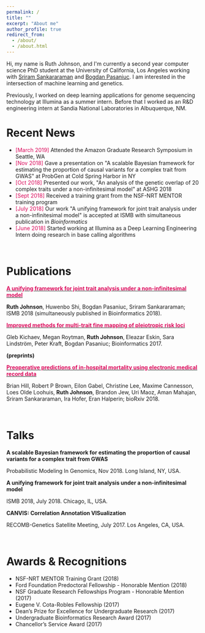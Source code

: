 ```yaml
---
permalink: /
title: ""
excerpt: "About me"
author_profile: true
redirect_from: 
  - /about/
  - /about.html
---
```




Hi, my name is Ruth Johnson, and I'm currently a second year computer science PhD student at the University of California, Los Angeles working with [Sriram Sankararaman](http://web.cs.ucla.edu/~sriram/http://web.cs.ucla.edu/~sriram/) and [Bogdan Pasaniuc](https://bogdan.dgsom.ucla.edu/pages/). I am interested in the intersection of machine learning and genetics. Previously, I worked on deep learning applications for genome sequencing technology at Illumina as a summer intern. Before that I worked as an R&D engineering intern at Sandia National Laboratories in Albuquerque, NM. 


Recent News======
* <span style="color:#db0a5b">[March 2019]</span> Attended the Amazon Graduate Research Symposium in Seattle, WA
* <span style="color:#db0a5b">[Nov 2018]</span> Gave a presentation on "A scalable Bayesian framework for estimating the proportion of causal variants for a complex trait from GWAS" at ProbGen at Cold Spring Harbor in NY* <span style="color:#db0a5b">[Oct 2018]</span> Presented our work, "An analysis of the genetic overlap of 20 complex traits under a non-infinitesimal model" at ASHG 2018 * <span style="color:#db0a5b">[Sept 2018]</span> Received a training grant from the NSF-NRT MENTOR training program * <span style="color:#db0a5b">[July 2018]</span> Our work "A unifying framework for joint trait analysis under a non-infinitesimal model" is accepted at ISMB with simultaneous publication in *Bioinformatics** <span style="color:#db0a5b">[June 2018]</span> Started working at Illumina as a Deep Learning Engineering Intern doing research in base calling algorithms 
<br>

Publications
======

[<span style="color:#db0a5b"> **A unifying framework for joint trait analysis under a non-infinitesimal model**</span>](https://academic.oup.com/bioinformatics/article/34/13/i195/5045708)

__Ruth Johnson__, Huwenbo Shi, Bogdan Pasaniuc, Sriram Sankararaman; ISMB 2018 (simultaneously published in Bioinformatics 2018).


[<span style="color:#db0a5b"> **Improved methods for multi-trait fine mapping of pleiotropic risk loci**</span>](https://academic.oup.com/bioinformatics/article/33/2/248/2525720)
</span>

Gleb Kichaev, Megan Roytman, __Ruth Johnson__, Eleazar Eskin, Sara Lindström, Peter Kraft, Bogdan Pasaniuc; Bioinformatics 2017.

**(preprints)**

[<span style="color:#db0a5b">**Preoperative predictions of in-hospital mortality using electronic medical record data**</span>](https://www.biorxiv.org/content/early/2018/05/25/329813)


Brian Hill, Robert P Brown, Eilon Gabel, Christine Lee, Maxime Cannesson, Loes Olde Loohuis, **Ruth Johnson**, Brandon Jew, Uri Maoz, Aman Mahajan, Sriram Sankararaman, Ira Hofer, Eran Halperin; bioRxiv 2018.

<br>

Talks======**A scalable Bayesian framework for estimating the proportion of causal variants for a complex trait from GWAS**Probabilistic Modeling In Genomics, Nov 2018. Long Island, NY, USA.**A unifying framework for joint trait analysis under a non-infinitesimal model**ISMB 2018, July 2018. Chicago, IL, USA.**CANVIS: Correlation Annotation VISualization**RECOMB-Genetics Satellite Meeting, July 2017. Los Angeles, CA, USA.<br>

Awards & Recognitions======* NSF-NRT MENTOR Training Grant (2018)* Ford Foundation Predoctoral Fellowship - Honorable Mention (2018)* NSF Graduate Research Fellowships Program - Honorable Mention (2017)* Eugene V. Cota-Robles Fellowship (2017)* Dean’s Prize for Excellence for Undergraduate Research (2017)* Undergraduate Bioinformatics Research Award (2017)* Chancellor’s Service Award (2017)


